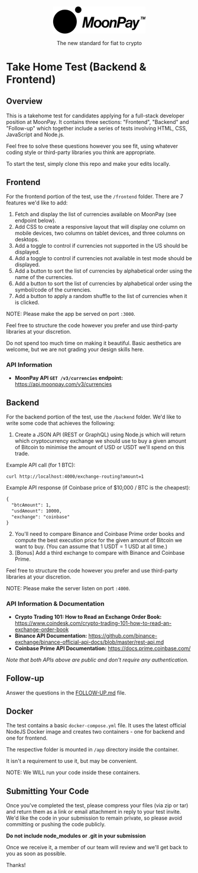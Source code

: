 <div align="center">
  <p>
    <img src="assets/logo_black.svg" width="250" />
  </p>
  <p>
    The new standard for fiat to crypto
  </p>
</div>

# Take Home Test (Backend & Frontend)

## Overview

This is a takehome test for candidates applying for a full-stack developer
position at MoonPay. It contains three sections: "Frontend", "Backend" and "Follow-up" which
together include a series of tests involving HTML, CSS, JavaScript and Node.js.

Feel free to solve these questions however you see fit, using whatever coding
style or third-party libraries you think are appropriate.

To start the test, simply clone this repo and make your edits locally.

## Frontend

For the frontend portion of the test, use the `/frontend` folder. There are 7 features we'd like to add:

1. Fetch and display the list of currencies available on MoonPay (see endpoint below).
2. Add CSS to create a responsive layout that will display one column on mobile
   devices, two columns on tablet devices, and three columns on desktops.
3. Add a toggle to control if currencies not supported in the US should be displayed.
4. Add a toggle to control if currencies not available in test mode should be displayed.
5. Add a button to sort the list of currencies by alphabetical order using the name of the currencies.
6. Add a button to sort the list of currencies by alphabetical order using the symbol/code of the currencies.
7. Add a button to apply a random shuffle to the list of currencies when it is clicked.

NOTE: Please make the app be served on port `:3000`.

Feel free to structure the code however you prefer and use third-party libraries at your discretion.

Do not spend too much time on making it beautiful. Basic aesthetics are welcome, but we are not
grading your design skills here.

### API Information

- **MoonPay API `GET /v3/currencies` endpoint:** https://api.moonpay.com/v3/currencies

## Backend

For the backend portion of the test, use the `/backend` folder. We'd like to write some code that achieves the following:

1. Create a JSON API (REST or GraphQL) using Node.js which will return which cryptocurrency exchange we should use to buy a given amount of Bitcoin to minimise the amount of USD or USDT we'll spend on this trade.

Example API call (for 1 BTC):

```
curl http://localhost:4000/exchange-routing?amount=1
```

Example API response (if Coinbase price of \$10,000 / BTC is the cheapest):

```
{
  "btcAmount": 1,
  "usdAmount": 10000,
  "exchange": "coinbase"
}
```

2. You'll need to compare Binance and Coinbase Prime order books and compute the best execution price for the given amount of Bitcoin we want to buy. (You can assume that 1 USDT = 1 USD at all time.)
3. [Bonus] Add a third exchange to compare with Binance and Coinbase Prime.

Feel free to structure the code however you prefer and use third-party libraries at your discretion.

NOTE: Please make the server listen on port `:4000`.

### API Information & Documentation

- **Crypto Trading 101: How to Read an Exchange Order Book:** https://www.coindesk.com/crypto-trading-101-how-to-read-an-exchange-order-book
- **Binance API Documentation:** https://github.com/binance-exchange/binance-official-api-docs/blob/master/rest-api.md
- **Coinbase Prime API Documentation:** https://docs.prime.coinbase.com/

_Note that both APIs above are public and don't require any authentication._

## Follow-up

Answer the questions in the [FOLLOW-UP.md](./FOLLOW-UP.md) file.

## Docker

The test contains a basic `docker-compose.yml` file. It uses the latest official NodeJS
Docker image and creates two containers - one for backend and one for frontend.

The respective folder is mounted in `/app` directory inside the container.

It isn't a requirement to use it, but may be convenient.

NOTE: We WILL run your code inside these containers.

## Submitting Your Code

Once you've completed the test, please compress your files (via zip or tar) and
return them as a link or email attachment in reply to your test invite. We'd like the
code in your submission to remain private, so please avoid committing or pushing
the code publicly.

**Do not include node_modules or .git in your submission**

Once we receive it, a member of our team will review and we'll get back to you
as soon as possible.

Thanks!
